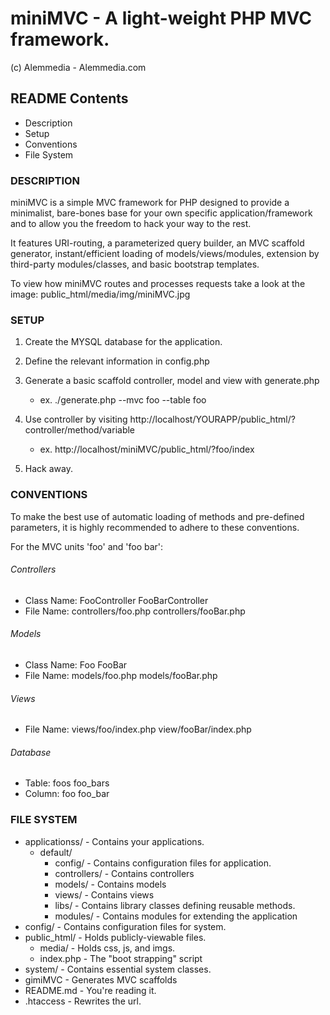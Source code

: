 miniMVC - A light-weight PHP MVC framework.
===============================================
(c) Alemmedia - Alemmedia.com

README Contents
---------------
* Description
* Setup
* Conventions
* File System

### DESCRIPTION

miniMVC is a simple MVC framework for PHP designed to provide a minimalist, bare-bones base for your own specific 
application/framework and to allow you the freedom to hack your way to the rest. 

It features URI-routing, a parameterized query builder, an MVC scaffold generator, instant/efficient  loading of models/views/modules, extension by third-party modules/classes, and basic bootstrap templates.

To view how miniMVC routes and processes requests take a look at the image: public_html/media/img/miniMVC.jpg


### SETUP

1. Create the MYSQL database for the application.

2. Define the relevant information in config.php

3. Generate a basic scaffold controller, model and view with generate.php
	* ex. ./generate.php --mvc foo --table foo

4. Use controller by visiting http://localhost/YOURAPP/public_html/?controller/method/variable
	* ex. http://localhost/miniMVC/public_html/?foo/index

5. Hack away.


### CONVENTIONS

To make the best use of automatic loading of methods and pre-defined parameters, 
it is highly recommended to adhere to these conventions.

For the MVC units 'foo' and 'foo bar': 
###### Controllers
* Class Name: FooController 		FooBarController
* File Name: controllers/foo.php 	controllers/fooBar.php

###### Models
* Class Name: Foo 			FooBar
* File Name: models/foo.php 		models/fooBar.php

###### Views
* File Name: views/foo/index.php	view/fooBar/index.php

###### Database
* Table: foos 				foo_bars
* Column: foo 				foo_bar


### FILE SYSTEM

* applicationss/ 		- Contains your applications. 
	* default/
		* config/	- Contains configuration files for application.
		* controllers/ 	- Contains controllers
		* models/	- Contains models
		* views/ 	- Contains views
		* libs/		- Contains library classes defining reusable methods.
		* modules/  	- Contains modules for extending the application
* config/  		- Contains configuration files for system.
* public_html/		- Holds publicly-viewable files.
	* media/  	- Holds css, js, and imgs.
	* index.php	- The "boot strapping" script
* system/ 		- Contains essential system classes.
* gimiMVC 		- Generates MVC scaffolds
* README.md 		- You're reading it.
* .htaccess 		- Rewrites the url.

